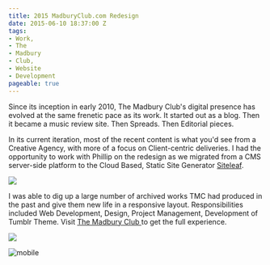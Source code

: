 ```yaml
---
title: 2015 MadburyClub.com Redesign
date: 2015-06-10 18:37:00 Z
tags:
- Work,
- The
- Madbury
- Club,
- Website
- Development
pageable: true
---
```


Since its inception in early 2010, The Madbury Club's digital presence has evolved at the same frenetic pace as its work. It started out as a blog. Then it became a music review site. Then Spreads. Then Editorial pieces. 

In its current iteration, most of the recent content is what you'd see from a Creative Agency, with more of a focus on Client-centric deliveries. I had the opportunity to work with Phillip on the redesign as we migrated from a CMS server-side platform to the Cloud Based, Static Site Generator [ Siteleaf](http://siteleaf.com). 


![](./browser-source-code.jpg)

I was able to dig up a large number of archived works TMC had produced in the past and give them new life in a responsive layout. Responsibilities included Web Development, Design, Project Management, Development of Tumblr Theme. Visit [ The Madbury Club ](http://madburyclub.com) to get the full experience. 


![](./browser-source-code-copy.jpg)

![mobile](./iPhone6a.jpg )
